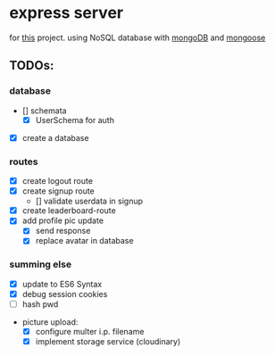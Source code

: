 # express server

for [this](https://github.com/AnnaGraphic/codeknacker) project. using NoSQL database with [mongoDB](https://www.mongodb.com) and [mongoose](https://mongoosejs.com)

## TODOs:

### database

- [] schemata
    - [x] UserSchema for auth
- [x] create a database

### routes

- [x] create logout route
- [x] create signup route
    - [] validate userdata in signup
- [x] create leaderboard-route
- [x] add profile pic update
    - [x] send response
    - [x] replace avatar in database
### summing else

- [X] update to ES6 Syntax
- [X] debug session cookies
- [ ] hash pwd
- picture upload:
    - [x] configure multer i.p. filename
    - [x] implement storage service (cloudinary)
